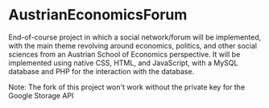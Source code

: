 # AustrianEconomicsForum
End-of-course project in which a social network/forum will be implemented, with the main theme revolving around economics, politics, and other social sciences from an Austrian School of Economics perspective. It will be implemented using native CSS, HTML, and JavaScript, with a MySQL database and PHP for the interaction with the database. 

Note: The fork of this project won't work without the private key for the Google Storage API
